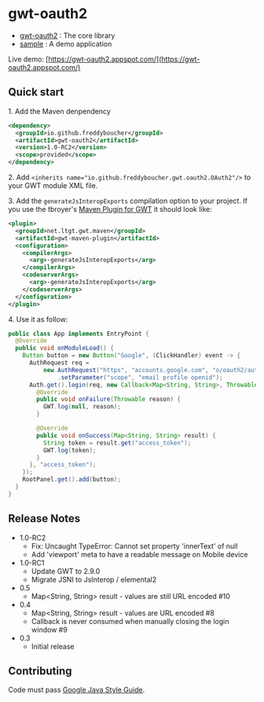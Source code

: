 gwt-oauth2
==========

* [gwt-oauth2](gwt-oauth2) : The core library
* [sample](sample) : A demo application

Live demo: [https://gwt-oauth2.appspot.com/](https://gwt-oauth2.appspot.com/)

Quick start
-------------

1\. Add the Maven denpendency
```xml
<dependency>
  <groupId>io.github.freddyboucher</groupId>
  <artifactId>gwt-oauth2</artifactId>
  <version>1.0-RC2</version>
  <scope>provided</scope>
</dependency>
```

2\. Add `<inherits name="io.github.freddyboucher.gwt.oauth2.OAuth2"/>` to your GWT module XML file.

3\. Add the `generateJsInteropExports` compilation option to your project. 
If you use the tbroyer's [Maven Plugin for GWT](https://tbroyer.github.io/gwt-maven-plugin/) it should look like:
```xml
<plugin>
  <groupId>net.ltgt.gwt.maven</groupId>
  <artifactId>gwt-maven-plugin</artifactId>
  <configuration>
    <compilerArgs>
      <arg>-generateJsInteropExports</arg>
    </compilerArgs>
    <codeserverArgs>
      <arg>-generateJsInteropExports</arg>
    </codeserverArgs>
  </configuration>
</plugin>
```

4\. Use it as follow:
```java
public class App implements EntryPoint {
  @Override
  public void onModuleLoad() {
    Button button = new Button("Google", (ClickHandler) event -> {
      AuthRequest req =
          new AuthRequest("https", "accounts.google.com", "o/oauth2/auth", "GOOGLE_CLIENT_ID")
              .setParameter("scope", "email profile openid");
      Auth.get().login(req, new Callback<Map<String, String>, Throwable>() {
        @Override
        public void onFailure(Throwable reason) {
          GWT.log(null, reason);
        }

        @Override
        public void onSuccess(Map<String, String> result) {
          String token = result.get("access_token");
          GWT.log(token);
        }
      }, "access_token");
    });
    RootPanel.get().add(button);
  }
}
```

Release Notes
-------------
- 1.0-RC2
    - Fix: Uncaught TypeError: Cannot set property 'innerText' of null
    - Add 'viewport' meta to have a readable message on Mobile device
- 1.0-RC1
    - Update GWT to 2.9.0
    - Migrate JSNI to JsInterop / elemental2
- 0.5
    - Map<String, String> result - values are still URL encoded #10
- 0.4
    - Map<String, String> result - values are URL encoded #8
    - Callback is never consumed when manually closing the login window #9
- 0.3
    - Initial release

Contributing
-------------

Code must pass [Google Java Style Guide](https://checkstyle.sourceforge.io/styleguides/google-java-style-20180523/javaguide.html).
